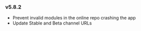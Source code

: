 ### v5.8.2
- Prevent invalid modules in the online repo crashing the app
- Update Stable and Beta channel URLs
